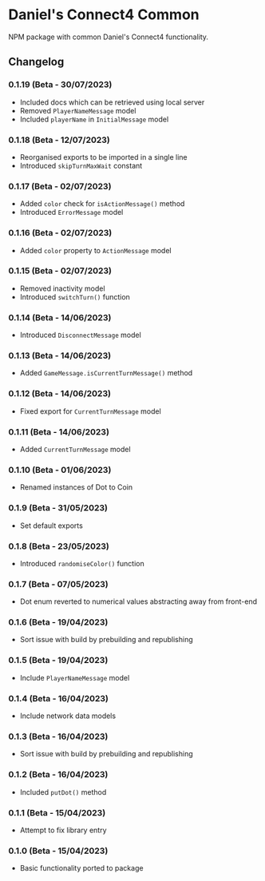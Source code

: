 # Daniel's Connect4 Common
NPM package with common Daniel's Connect4 functionality.

## Changelog
### 0.1.19 (Beta - 30/07/2023)
* Included docs which can be retrieved using local server
* Removed `PlayerNameMessage` model
* Included `playerName` in `InitialMessage` model

### 0.1.18 (Beta - 12/07/2023)
* Reorganised exports to be imported in a single line
* Introduced `skipTurnMaxWait` constant

### 0.1.17 (Beta - 02/07/2023)
* Added ` color ` check for ` isActionMessage() ` method
* Introduced ` ErrorMessage ` model

### 0.1.16 (Beta - 02/07/2023)
* Added ` color ` property to ` ActionMessage ` model

### 0.1.15 (Beta - 02/07/2023)
* Removed inactivity model
* Introduced ` switchTurn() ` function

### 0.1.14 (Beta - 14/06/2023)
* Introduced ` DisconnectMessage ` model

### 0.1.13 (Beta - 14/06/2023)
* Added ` GameMessage.isCurrentTurnMessage() ` method

### 0.1.12 (Beta - 14/06/2023)
* Fixed export for ` CurrentTurnMessage ` model

### 0.1.11 (Beta - 14/06/2023)
* Added ` CurrentTurnMessage ` model

### 0.1.10 (Beta - 01/06/2023)
* Renamed instances of Dot to Coin

### 0.1.9 (Beta - 31/05/2023)
* Set default exports

### 0.1.8 (Beta - 23/05/2023)
* Introduced ` randomiseColor() ` function

### 0.1.7 (Beta - 07/05/2023)
* Dot enum reverted to numerical values abstracting away from front-end

### 0.1.6 (Beta - 19/04/2023)
* Sort issue with build by prebuilding and republishing

### 0.1.5 (Beta - 19/04/2023)
* Include ` PlayerNameMessage ` model

### 0.1.4 (Beta - 16/04/2023)
* Include network data models

### 0.1.3 (Beta - 16/04/2023)
* Sort issue with build by prebuilding and republishing

### 0.1.2 (Beta - 16/04/2023)
* Included ` putDot() ` method

### 0.1.1 (Beta - 15/04/2023)
* Attempt to fix library entry

### 0.1.0 (Beta - 15/04/2023)
* Basic functionality ported to package